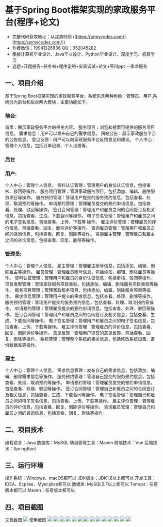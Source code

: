 基于Spring Boot框架实现的家政服务平台(程序+论文)
=
- 完整代码获取地址：从戎源码网 ([https://armycodes.com/](https://armycodes.com/))
- 作者微信：19941326836  QQ：952045282 
- 承接计算机毕业设计、Java毕业设计、Python毕业设计、深度学习、机器学习
- 选题+开题报告+任务书+程序定制+安装调试+论文+答辩ppt 一条龙服务

一、项目介绍
---
基于Spring Boot框架实现的家政服务平台，系统包含两种角色：管理员、用户,系统分为前台和后台两大模块，主要功能如下。
### 前台:
首页：展示家政服务平台的相关内容。
服务项目：浏览和搜索可提供的服务项目信息。
需求信息：用户可以发布自己的需求信息。
网站公告：展示家政服务平台的公告信息。
意见反馈：用户可以向家政服务平台反馈意见和建议。
个人中心：管理个人信息，包括订单记录、个人设置等。

 
### 后台
### 用户:
个人中心：管理个人信息。
资料认证管理：管理用户的身份认证信息，包括审核、驳回等操作。
服务项目管理：管理家政服务项目，包括添加、编辑、删除服务项目等操作。
服务预约管理：管理用户提交的服务预约信息，包括查看、处理、取消预约等操作。
申请预约管理：管理雇员提交的预约申请信息，包括查看、处理、驳回等操作。
签订合同管理：管理用户和雇员之间的合同签订及相关信息，包括查看、生成、下载合同等操作。
电子签名管理：管理用户和雇员之间的电子签名信息，包括查看、上传、下载等
操作。
雇主评价管理：管理雇员的评价信息，包括查看、回复、删除评价等操作。
咨询雇员管理：管理用户和雇员之间的咨询信息，包括查看、回复、删除等操作。
咨询雇主管理：管理雇员和雇主之间的咨询信息，包括查看、回复、删除等操作。
### 管理员:
个人中心：管理个人信息。
雇主管理：管理雇主账号信息，包括添加、编辑、删除雇主等操作。
雇员管理：管理雇员账号信息，包括添加、编辑、删除雇员等操作。
资料认证管理：管理用户和雇员的身份认证信息，包括审核、驳回等操作。
项目类型管理：管理家政服务项目类型，包括添加、编辑、删除服务项目类型等操作。
服务项目管理：管理家政服务项目，包括添加、编辑、删除服务项目等操作。
需求信息管理：管理用户提交的需求信息，包括查看、处理、删除等操作。
服务预约管理：管理用户提交的服务预约信息，包括查看、处理、取消预约等操作。
申请预约管理：管理雇员提交的预约申请信息，包括查看、处理、驳回等操作。
签订合同管理：管理用户和雇员之间的合同签订及相关信息，包括查看、生成、下载合同等操作。
电子签名管理：管理用户和雇员之间的电子签名信息，包括查看、上传、下载等操作。
雇主评价管理：管理雇员的评价信息，包括查看、回复、删除评价等操作。
意见反馈：管理用户提交的意见反馈，包括查看、回复、删除等操作。
系统管理：管理整个系统的相关信息，包括修改系统设置、备份数据库等操作。


### 雇主
个人中心：管理个人信息。
需求信息管理：发布自己的需求信息，包括添加、编辑、删除需求信息等操作。
服务预约管理：管理自己提交的服务预约信息，包括查看、处理、取消预约等操作。
申请预约管理：管理雇员提交的预约申请信息，包括查看、处理、驳回等操作。
签订合同管理：管理自己和雇员之间的合同签订及相关信息，包括查看、生成、下载合同等操作。
电子签名管理：管理自己和雇员之间的电子签名信息，包括查看、上传、下载等操作。
雇主评价管理：管理雇员的评价信息，包括查看、回复、删除评价等操作。
咨询雇员管理：管理自己和雇员之间的咨询信息，包括查看、回复、删除等操作。

  
二、项目技术
---
编程语言：Java
数据库：MySQL
项目管理工具：Maven
前端技术：Vue
后端技术：SpringBoot

三、运行环境
---
操作系统：Windows、macOS都可以
JDK版本：JDK1.8以上都可以
开发工具：IDEA、Ecplise、Myecplise都可以
数据库: MySQL5.7以上都可以
Tomcat：任意版本都可以
Maven：任意版本都可以

四、项目截图
---
文档截图
![](limage/2.png)
使用截图
![](image/1.png)
![](image/2.png)
![](image/3.png)
![](image/4.png)
![](image/5.png)
![](image/6.png)
![](image/7.png)
![](image/8.png)
![](image/9.png)
![](image/10.png)
![](image/11.png)
![](image/12.png)
![](image/13.png)
![](image/14.png)
